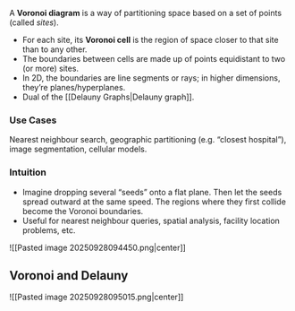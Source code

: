 A **Voronoi diagram** is a way of partitioning space based on a set of points (called _sites_).
- For each site, its **Voronoi cell** is the region of space closer to that site than to any other.
- The boundaries between cells are made up of points equidistant to two (or more) sites.
- In 2D, the boundaries are line segments or rays; in higher dimensions, they’re planes/hyperplanes.
- Dual of the [[Delauny Graphs|Delauny graph]].
### Use Cases
Nearest neighbour search, geographic partitioning (e.g. “closest hospital”), image segmentation, cellular models.
### Intuition
- Imagine dropping several “seeds” onto a flat plane. Then let the seeds spread outward at the same speed. The regions where they first collide become the Voronoi boundaries.
- Useful for nearest neighbour queries, spatial analysis, facility location problems, etc.

![[Pasted image 20250928094450.png|center]]

## Voronoi and Delauny

![[Pasted image 20250928095015.png|center]]
